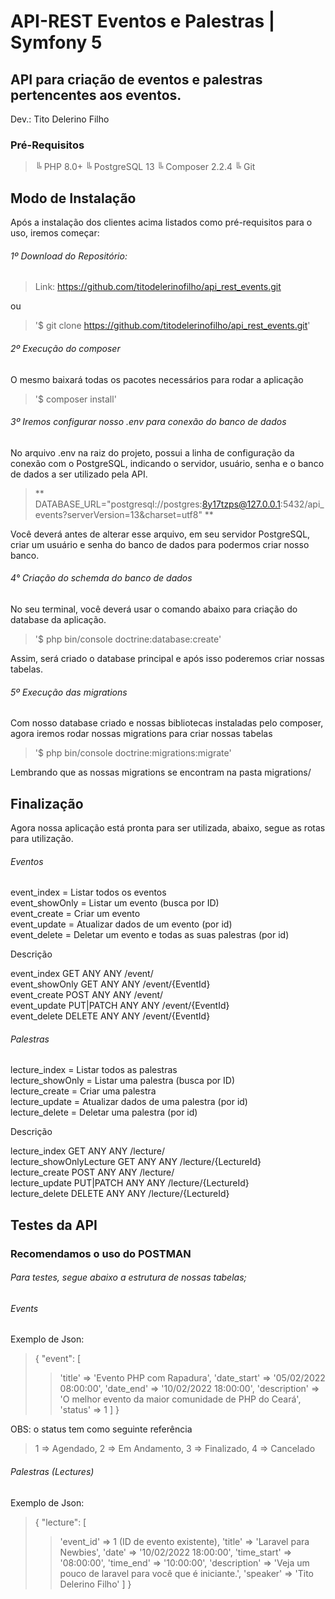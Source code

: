 # API-REST Eventos e Palestras | Symfony 5

## API para criação de eventos e palestras pertencentes aos eventos.

Dev.: Tito Delerino Filho

### Pré-Requisitos

> ╚ PHP 8.0+
> ╚ PostgreSQL 13
> ╚ Composer 2.2.4
> ╚ Git

## Modo de Instalação

Após a instalação dos clientes acima listados como pré-requisitos para o uso, iremos começar:

###### 1º Download do Repositório:

> Link: https://github.com/titodelerinofilho/api_rest_events.git

ou

> '$ git clone https://github.com/titodelerinofilho/api_rest_events.git'

###### 2º Execução do composer

O mesmo baixará todas os pacotes necessários para rodar a aplicação

> '$ composer install'

###### 3º Iremos configurar nosso .env para conexão do banco de dados

No arquivo .env na raiz do projeto, possui a linha de configuração da conexão com o PostgreSQL, indicando o servidor, usuário, senha e o banco de dados a ser utilizado pela API.

> ** DATABASE_URL="postgresql://postgres:8y17tzps@127.0.0.1:5432/api_events?serverVersion=13&charset=utf8" **

Você deverá antes de alterar esse arquivo, em seu servidor PostgreSQL, criar um usuário e senha do banco de dados para podermos criar nosso banco.

###### 4° Criação do schemda do banco de dados

No seu terminal, você deverá usar o comando abaixo para criação do database da aplicação.

> '$ php bin/console doctrine:database:create'

Assim, será criado o database principal e após isso poderemos criar nossas tabelas.

###### 5º Execução das migrations

Com nosso database criado e nossas bibliotecas instaladas pelo composer, agora iremos rodar nossas migrations para criar nossas tabelas

> '$ php bin/console doctrine:migrations:migrate'

Lembrando que as nossas migrations se encontram na pasta migrations/

## Finalização

Agora nossa aplicação está pronta para ser utilizada, abaixo, segue as rotas para utilização.

###### Eventos

event_index = Listar todos os eventos<br>
event_showOnly = Listar um evento (busca por ID)<br>
event_create = Criar um evento<br>
event_update = Atualizar dados de um evento (por id)<br>
event_delete = Deletar um evento e todas as suas palestras (por id)<br>

Descrição

event_index GET ANY ANY /event/<br>
event_showOnly GET ANY ANY /event/{EventId}<br>
event_create POST ANY ANY /event/<br>
event_update PUT|PATCH ANY ANY /event/{EventId}<br>
event_delete DELETE ANY ANY /event/{EventId}<br>

###### Palestras

lecture_index = Listar todos as palestras<br>
lecture_showOnly = Listar uma palestra (busca por ID)<br>
lecture_create = Criar uma palestra<br>
lecture_update = Atualizar dados de uma palestra (por id)<br>
lecture_delete = Deletar uma palestra (por id)<br>

Descrição

lecture_index GET ANY ANY /lecture/<br>
lecture_showOnlyLecture GET ANY ANY /lecture/{LectureId}<br>
lecture_create POST ANY ANY /lecture/<br>
lecture_update PUT|PATCH ANY ANY /lecture/{LectureId}<br>
lecture_delete DELETE ANY ANY /lecture/{LectureId}<br>

## Testes da API

### Recomendamos o uso do POSTMAN

###### Para testes, segue abaixo a estrutura de nossas tabelas;

###### Events

Exemplo de Json:

> {
> "event":
> [
>
> > 'title' => 'Evento PHP com Rapadura',
> > 'date_start' => '05/02/2022 08:00:00',
> > 'date_end' => '10/02/2022 18:00:00',
> > 'description' => 'O melhor evento da maior comunidade de PHP do Ceará',
> > 'status' => 1
> > ]
> > }

OBS: o status tem como seguinte referência

> 1 => Agendado,
> 2 => Em Andamento,
> 3 => Finalizado,
> 4 => Cancelado

###### Palestras (Lectures)

Exemplo de Json:

> {
> "lecture":
> [
>
> > 'event_id' => 1 (ID de evento existente),
> > 'title' => 'Laravel para Newbies',
> > 'date' => '10/02/2022 18:00:00',
> > 'time_start' => '08:00:00',
> > 'time_end' => '10:00:00',
> > 'description' => 'Veja um pouco de laravel para você que é iniciante.',
> > 'speaker' => 'Tito Delerino Filho'
> > ]
> > }
